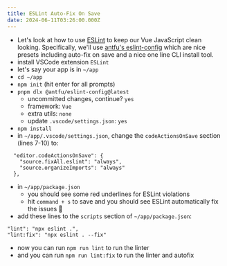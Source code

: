 ```yaml
---
title: ESLint Auto-Fix On Save
date: 2024-06-11T03:26:00.000Z
---
```

- Let's look at how to use [ESLint](https://eslint.org) to keep our Vue JavaScript clean looking. Specifically, we'll use [antfu's eslint-config](https://github.com/antfu/eslint-config) which are nice presets including auto-fix on save and a nice one line CLI install tool.
- install VSCode extension `ESLint`
- let's say your app is in `~/app`
- `cd ~/app`
- `npm init` (hit enter for all prompts)
- `pnpm dlx @antfu/eslint-config@latest`
  - uncommitted changes, continue? `yes`
  - framework: `Vue`
  - extra utils: `none`
  - update `.vscode/settings.json`: `yes`
- `npm install`
- in `~/app/.vscode/settings.json`, change the `codeActionsOnSave` section (lines 7-10) to:
```
  "editor.codeActionsOnSave": {
    "source.fixAll.eslint": "always",
    "source.organizeImports": "always"
  },
```
- in `~/app/package.json`
  - you should see some red underlines for ESLint violations
  - hit `command + s` to save and you should see ESLint automatically fix the issues 🎉
- add these lines to the `scripts` section of `~/app/package.json`:
```
"lint": "npx eslint .",
"lint:fix": "npx eslint . --fix"
```
- now you can run `npm run lint` to run the linter
- and you can run `npm run lint:fix` to run the linter and autofix 
